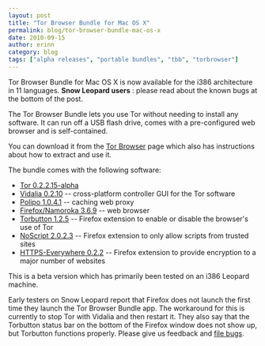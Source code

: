 ```yaml
---
layout: post
title: "Tor Browser Bundle for Mac OS X"
permalink: blog/tor-browser-bundle-mac-os-x
date: 2010-09-15
author: erinn
category: blog
tags: ["alpha releases", "portable bundles", "tbb", "torbrowser"]
---
```


Tor Browser Bundle for Mac OS X is now available for the i386 architecture in 11 languages. **Snow Leopard users** : please read about the known bugs at the bottom of the post.

The Tor Browser Bundle lets you use Tor without needing to install any software. It can run off a USB flash drive, comes with a pre-configured web browser and is self-contained.

You can download it from the [Tor Browser](https://www.torproject.org/torbrowser/) page which also has instructions about how to extract and use it.

The bundle comes with the following software:

- [Tor 0.2.2.15-alpha](https://www.torproject.org/)
- [Vidalia 0.2.10](https://www.torproject.org/vidalia/) -- cross-platform controller GUI for the Tor software
- [Polipo 1.0.4.1](https://www.pps.jussieu.fr/~jch/software/polipo/) -- caching web proxy
- [Firefox/Namoroka 3.6.9](http://www.mozilla.com/firefox/) -- web browser
- [Torbutton 1.2.5](https://www.torproject.org/torbutton/) -- Firefox extension to enable or disable the browser's use of Tor
- [NoScript 2.0.2.3](http://noscript.net/) -- Firefox extension to only allow scripts from trusted sites
- [HTTPS-Everywhere 0.2.2](https://www.eff.org/https-everywhere) -- Firefox extension to provide encryption to a major number of websites

This is a beta version which has primarily been tested on an i386 Leopard machine.

Early testers on Snow Leopard report that Firefox does not launch the first time they launch the Tor Browser Bundle app. The workaround for this is currently to stop Tor with Vidalia and then restart it. They also say that the Torbutton status bar on the bottom of the Firefox window does not show up, but Torbutton functions properly. Please give us feedback and [file bugs](https://trac.torproject.org/).

